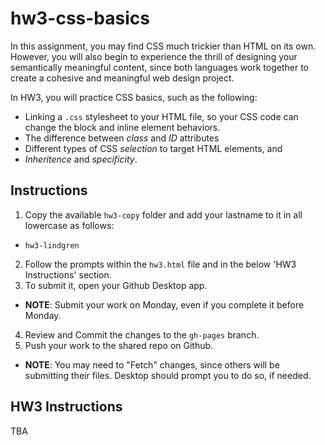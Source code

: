 # hw3-css-basics

In this assignment, you may find CSS much trickier than HTML on its own. However, you will also begin to experience the thrill of designing your semantically meaningful content, since both languages work together to create a cohesive and meaningful web design project. 

In HW3, you will practice CSS basics, such as the following:

- Linking a `.css` stylesheet to your HTML file, so your CSS code can change the block and inline element behaviors.
- The difference between *class* and *ID* attributes
- Different types of CSS *selection* to target HTML elements, and
- *Inheritence* and *specificity*.

## Instructions

1. Copy the available `hw3-copy` folder and add your lastname to it in all lowercase as follows:
  - `hw3-lindgren`
2. Follow the prompts within the `hw3.html` file and in the below 'HW3 Instructions' section.
3. To submit it, open your Github Desktop app.
  - **NOTE**: Submit your work on Monday, even if you complete it before Monday.
4. Review and Commit the changes to the `gh-pages` branch.
5. Push your work to the shared repo on Github.
  - **NOTE**: You may need to "Fetch" changes, since others will be submitting their files. Desktop should prompt you to do so, if needed.

## HW3 Instructions

TBA